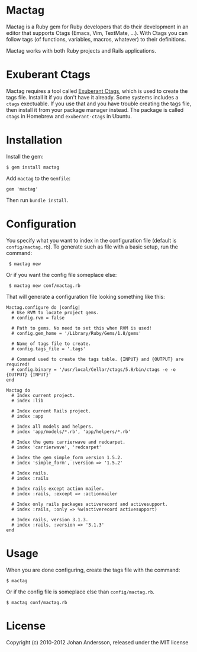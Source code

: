 # Mactag

Mactag is a Ruby gem for Ruby developers that do their development in
an editor that supports Ctags (Emacs, Vim, TextMate, ...). With Ctags
you can follow tags (of functions, variables, macros, whatever) to
their definitions.

Mactag works with both Ruby projects and Rails applications.


# Exuberant Ctags

Mactag requires a tool called
[Exuberant Ctags](http://ctags.sourceforge.net/), which is used to
create the tags file. Install it if you don't have it already. Some
systems includes a `ctags` exectuable. If you use that and you have
trouble creating the tags file, then install it from your package
manager instead. The package is called `ctags` in Homebrew and
`exuberant-ctags` in Ubuntu.

# Installation

Install the gem:

    $ gem install mactag

Add `mactag` to the `Gemfile`:

    gem 'mactag'

Then run `bundle install`.


# Configuration

You specify what you want to index in the configuration file (default
is `config/mactag.rb`). To generate such as file with a basic setup,
run the command:

     $ mactag new

Or if you want the config file someplace else:

     $ mactag new conf/mactag.rb

That will generate a configuration file looking something like this:

    Mactag.configure do |config|
      # Use RVM to locate project gems.
      # config.rvm = false

      # Path to gems. No need to set this when RVM is used!
      # config.gem_home = '/Library/Ruby/Gems/1.8/gems'

      # Name of tags file to create.
      # config.tags_file = '.tags'

      # Command used to create the tags table. {INPUT} and {OUTPUT} are required!
      # config.binary = '/usr/local/Cellar/ctags/5.8/bin/ctags -e -o {OUTPUT} {INPUT}'
    end

    Mactag do
      # Index current project.
      # index :lib

      # Index current Rails project.
      # index :app

      # Index all models and helpers.
      # index 'app/models/*.rb', 'app/helpers/*.rb'

      # Index the gems carrierwave and redcarpet.
      # index 'carrierwave', 'redcarpet'

      # Index the gem simple_form version 1.5.2.
      # index 'simple_form', :version => '1.5.2'

      # Index rails.
      # index :rails

      # Index rails except action mailer.
      # index :rails, :except => :actionmailer

      # Index only rails packages activerecord and activesupport.
      # index :rails, :only => %w(activerecord activesupport)

      # Index rails, version 3.1.3.
      # index :rails, :version => '3.1.3'
    end


# Usage

When you are done configuring, create the tags file with the command:

    $ mactag
    
Or if the config file is someplace else than `config/mactag.rb`.

    $ mactag conf/mactag.rb

# License

Copyright (c) 2010-2012 Johan Andersson, released under the MIT license
